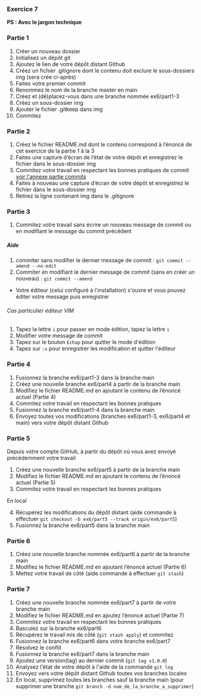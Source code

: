 ### Exercice 7

**PS : Avec le jargon technique**

### Partie 1

1. Créer un nouveau dossier
2. Initialisez un dépôt git
3. Ajoutez le lien de votre dépôt distant Github
4. Créez un fichier .gitignore dont le contenu doit exclure le sous-dossiers img (sera crée ci-après)
5. Faites votre premier commit
6. Renommez le nom de la branche master en main 
7. Créez et (dé)placez-vous dans une branche nommée ex6/part1-3
8. Créez un sous-dossier img
9. Ajouter le fichier .gitkeep dans img
10. Commitez

### Partie 2

1. Créez le fichier README.md dont le contenu correspond à l’énoncé de cet exercice de la partie 1 à la 3
2. Faites une capture d’écran de l’état de votre dépôt et enregistrez le fichier dans le sous-dossier img
3. Commitez votre travail en respectant les bonnes pratiques de commit [voir l'annexe partie commits](./../annexe.md) 
4. Faites à nouveau une capture d’écran de votre dépôt et enregistrez le fichier dans le sous-dossier img
5. Retirez la ligne contenant img dans le .gitignore

### Partie 3

1. Commitez votre travail sans écrire un nouveau message de commit ou en modifiant le message du commit précédent

##### Aide

1. commiter sans modifier le dernier message de commit : `git commit --amend --no-edit`
2. Commiter en modifiant le dernier message de commit (sans en créer un nouveau) : `git commit --amend`
- Votre éditeur (celui configuré à l'installation) s'ouvre et vous pouvez éditer votre message puis enregistrer
###### Cas particulier éditeur VIM

1. Tapez la lettre `i` pour passer en mode édition, tapez la lettre `i`
2. Modifier votre message de commit
3. Tapez sur le bouton `Echap` pour quitter le mode d'édition
4. Tapez sur `:x` pour enregistrer les modification et quitter l'éditeur

### Partie 4

1. Fusionnez la branche ex6/part1-3 dans la branche main
2. Créez une nouvelle branche ex6/part4 à partir de la branche main
3. Modifiez le fichier README.md en ajoutant le contenu de l’énoncé actuel (Partie 4)
4. Commitez votre travail en respectant les bonnes pratiques
5. Fusionnez la branche ex6/part1-4 dans la branche main
6. Envoyez toutes vos modifications (branches ex6/part1-3, ex6/part4 et main) vers votre dépôt distant Github


### Partie 5

Depuis votre compte GitHub, à partir du dépôt où vous avez envoyé précédemment votre travail
1. Créez une nouvelle branche ex6/part5 à partir de la branche main
2. Modifiez le fichier README.md en ajoutant le contenu de l’énoncé actuel (Partie 5)
3. Commitez votre travail en respectant les bonnes pratiques

En local

4. Récupérez les modifications du dépôt distant (aide commande à effectuer `git checkout -b ex6/part5 --track origin/ex6/part5`)
5. Fusionnez la branche ex6/part5 dans la branche main

### Partie 6

1. Créez une nouvelle branche nommée ex6/part6 à partir de la branche main
2. Modifiez le fichier README.md en ajoutant l’énoncé actuel (Partie 6)
3. Mettez votre travail de côté (aide commande à effectuer `git stash`)

### Partie 7

1. Créez une nouvelle branche nommée ex6/part7 à partir de votre branche main
2. Modifiez le fichier README.md en ajoutez l’énoncé actuel (Partie 7)
3. Commitez votre travail en respectant les bonnes pratiques
4. Basculez sur la branche ex6/part6
5. Récupérez le travail mis de côté (`git stash apply`) et commitez
6. Fusionnez la branche ex6/part6 dans votre branche ex6/part7
7. Résolvez le conflit
8. Fusionnez la branche ex6/part7 dans la branche main
9. Ajoutez une version(tag) au dernier commit (`git tag v1.0.0`)
10. Analysez l'état de votre dépôt à l'aide de la commande `git log`
11. Envoyez vers votre dépôt distant Github toutes vos branches locales
12. En local, supprimez toutes les branches sauf la branche main (pour supprimer une branche `git branch -d nom_de_la_branche_a_supprimer`)